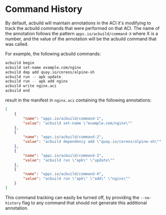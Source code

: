# Command History

By default, acbuild will maintain annotations in the ACI it's modifying to
track the acbuild commands that were performed on that ACI. The name of the
annotation follows the pattern `appc.io/acbuild/command-X` where X is a number,
and the value of the annotation will be the acbuild command that was called.

For example, the following acbuild commands:

```bash
acbuild begin
acbuild set-name example.com/nginx
acbuild dep add quay.io/coreos/alpine-sh
acbuild run -- apk update
acbuild run -- apk add nginx
acbuild write nginx.aci
acbuild end
```

result in the manifest in `nginx.aci` containing the following annotations:

```json
[
    {
        "name": "appc.io/acbuild/command-1",
        "value": "acbuild set-name \"example.com/nginx\""
    },
    {
        "name": "appc.io/acbuild/command-2",
        "value": "acbuild dependency add \"quay.io/coreos/alpine-sh\""
    },
    {
        "name": "appc.io/acbuild/command-3",
        "value": "acbuild run \"apk\" \"update\""
    },
    {
        "name": "appc.io/acbuild/command-4",
        "value": "acbuild run \"apk\" \"add\" \"nginx\""
    }
]
```

This command tracking can easily be turned off, by providing the `--no-history`
flag to any command that should not generate this additional annotation.

